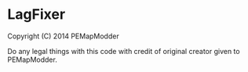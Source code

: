 LagFixer
===
Copyright (C) 2014 PEMapModder

Do any legal things with this code with credit of original creator given to PEMapModder.

